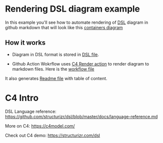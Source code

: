 # Rendering DSL diagram example 

In this example you'll see how to automate rendering of [DSL](https://github.com/structurizr/dsl/blob/master/docs/language-reference.md) diagram in github markdown that will look like this [containers diagram](https://github.com/DenisPalnitsky/c4-rendering-sample/blob/main/docs/md/Containers.md)

## How it works 
- Diagram in DSL format is stored in [DSL file](diagram.dsl).

- Github Action Wokrflow uses [C4 Render action](https://github.com/marketplace/actions/c4-dsl-render-to-github-markdown) to render diagram to markdown files. Here is the [workflow file](.github/workflows/render-c4.yml) 

It also generates [Readme file](README.md) with table of content.


# C4 Intro 

DSL Language reference: https://github.com/structurizr/dsl/blob/master/docs/language-reference.md

More on C4: https://c4model.com/

Check out C4 demo: https://structurizr.com/dsl


